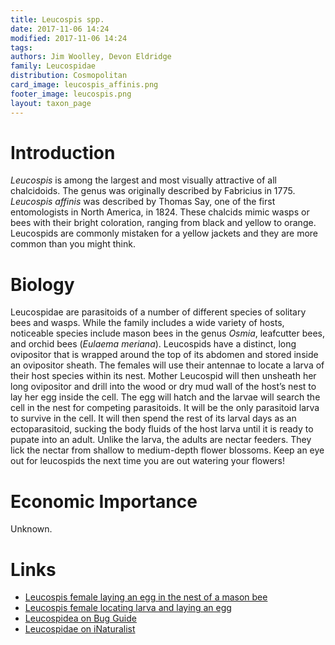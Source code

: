 ```yaml
---
title: Leucospis spp. 
date: 2017-11-06 14:24 
modified: 2017-11-06 14:24 
tags: 
authors: Jim Woolley, Devon Eldridge
family: Leucospidae
distribution: Cosmopolitan
card_image: leucospis_affinis.png
footer_image: leucospis.png
layout: taxon_page
---
```


# Introduction
_Leucospis_ is among the largest and most visually attractive of all chalcidoids.  The genus was originally described by Fabricius in 1775.  _Leucospis affinis_ was described by Thomas Say, one of the first entomologists in North America, in 1824. These chalcids mimic wasps or bees with their bright coloration, ranging from black and yellow to orange. Leucospids are commonly mistaken for a yellow jackets and they are more common than you might think. 

# Biology 
Leucospidae are parasitoids of a number of different species of solitary bees and wasps. While the family includes a wide variety of hosts, noticeable species include mason bees in the genus _Osmia_, leafcutter bees, and orchid bees (_Eulaema meriana_). Leucospids have a distinct, long ovipositor that is wrapped around the top of its abdomen and stored inside an ovipositor sheath. The females will use their antennae to locate a larva of their host species within its nest. Mother Leucospid will then unsheath her long ovipositor and drill into the wood or dry mud wall of the host’s nest to lay her egg inside the cell. The egg will hatch and the larvae will search the cell in the nest for competing parasitoids. It will be the only parasitoid larva to survive in the cell. It will then spend the rest of its larval days as an ectoparasitoid, sucking the body fluids of the host larva until it is ready to pupate into an adult. Unlike the larva, the adults are nectar feeders. They lick the nectar from shallow to medium-depth flower blossoms. Keep an eye out for leucospids the next time you are out watering your flowers! 

# Economic Importance
Unknown.

# Links
* [Leucospis female laying an egg in the nest of a mason bee](https://www.youtube.com/watch?v=xcMcXH0V7Qo)
* [Leucospis female locating larva and laying an egg](https://www.youtube.com/watch?v=sSwMS73BUpc)
* [Leucospidea on Bug Guide](https://bugguide.net/node/view/16770/bgimage)
* [Leucospidae on iNaturalist](https://www.inaturalist.org/taxa/245000-Leucospidae)




